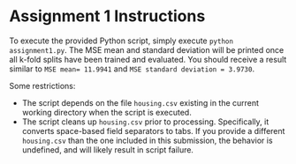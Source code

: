 # Assignment 1 Instructions

To execute the provided Python script, simply execute `python assignment1.py`. The MSE mean and standard deviation will be printed once all k-fold splits have been trained and evaluated. You should receive a result similar to `MSE mean= 11.9941` and `MSE standard deviation = 3.9730`.

Some restrictions:
  * The script depends on the file `housing.csv` existing in the current working directory when the script is executed.
  * The script cleans up `housing.csv` prior to processing. Specifically, it converts space-based field separators to tabs. If you provide a different `housing.csv` than the one included in this submission, the behavior is undefined, and will likely result in script failure.
